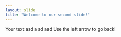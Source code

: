 ```yaml
---
layout: slide
title: "Welcome to our second slide!"
---
```

Your text asd a sd asd 
Use the left arrow to go back!
